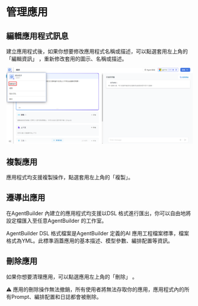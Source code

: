 # 管理應用
## 編輯應用程式訊息
建立應用程式後，如果你想要修改應用程式名稱或描述，可以點選套用左上角的「編輯資訊」 ，重新修改套用的圖示、名稱或描述。

![編輯應用程式訊息](/管理/images/編輯應用程式訊息.png)

## 複製應用
應用程式均支援複製操作，點選套用左上角的「複製」。

## 遷導出應用
在AgentBuilder 內建立的應用程式均支援以DSL 格式進行匯出，你可以自由地將設定檔匯入至任意AgentBuilder 的工作室。

AgentBuilder DSL 格式檔案是AgentBuilder 定義的AI 應用工程檔案標準，檔案格式為YML。此標準涵蓋應用的基本描述、模型參數、編排配置等資訊。

## 刪除應用
如果你想要清理應用，可以點選應用左上角的「刪除」 。

⚠️ 應用的刪除操作無法撤銷，所有使用者將無法存取你的應用，應用程式內的所有Prompt、編排配置和日誌都會被刪除。
